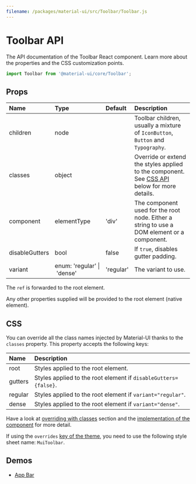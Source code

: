 ```yaml
---
filename: /packages/material-ui/src/Toolbar/Toolbar.js
---
```


<!--- This documentation is automatically generated, do not try to edit it. -->

# Toolbar API

<p class="description">The API documentation of the Toolbar React component. Learn more about the properties and the CSS customization points.</p>

```js
import Toolbar from '@material-ui/core/Toolbar';
```



## Props

| Name | Type | Default | Description |
|:-----|:-----|:--------|:------------|
| <span class="prop-name">children</span> | <span class="prop-type">node</span> |  | Toolbar children, usually a mixture of `IconButton`, `Button` and `Typography`. |
| <span class="prop-name">classes</span> | <span class="prop-type">object</span> |  | Override or extend the styles applied to the component. See [CSS API](#css) below for more details. |
| <span class="prop-name">component</span> | <span class="prop-type">elementType</span> | <span class="prop-default">'div'</span> | The component used for the root node. Either a string to use a DOM element or a component. |
| <span class="prop-name">disableGutters</span> | <span class="prop-type">bool</span> | <span class="prop-default">false</span> | If `true`, disables gutter padding. |
| <span class="prop-name">variant</span> | <span class="prop-type">enum:&nbsp;'regular'&nbsp;&#124;<br>&nbsp;'dense'<br></span> | <span class="prop-default">'regular'</span> | The variant to use. |

The `ref` is forwarded to the root element.

Any other properties supplied will be provided to the root element (native element).

## CSS

You can override all the class names injected by Material-UI thanks to the `classes` property.
This property accepts the following keys:


| Name | Description |
|:-----|:------------|
| <span class="prop-name">root</span> | Styles applied to the root element.
| <span class="prop-name">gutters</span> | Styles applied to the root element if `disableGutters={false}`.
| <span class="prop-name">regular</span> | Styles applied to the root element if `variant="regular"`.
| <span class="prop-name">dense</span> | Styles applied to the root element if `variant="dense"`.

Have a look at [overriding with classes](/customization/overrides/#overriding-with-classes) section
and the [implementation of the component](https://github.com/mui-org/material-ui/blob/next/packages/material-ui/src/Toolbar/Toolbar.js)
for more detail.

If using the `overrides` [key of the theme](/customization/themes/#css),
you need to use the following style sheet name: `MuiToolbar`.

## Demos

- [App Bar](/demos/app-bar/)

